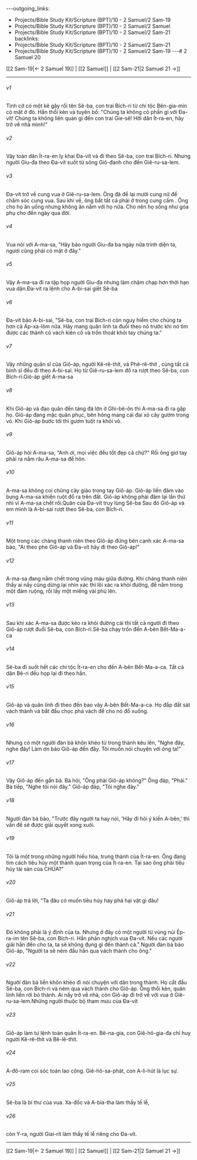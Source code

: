 ---outgoing_links:
  - Projects/Bible Study Kit/Scripture (BPT)/10 - 2 Samuel/2 Sam-19
  - Projects/Bible Study Kit/Scripture (BPT)/10 - 2 Samuel/2 Samuel
  - Projects/Bible Study Kit/Scripture (BPT)/10 - 2 Samuel/2 Sam-21
backlinks:
  - Projects/Bible Study Kit/Scripture (BPT)/10 - 2 Samuel/2 Sam-21
  - Projects/Bible Study Kit/Scripture (BPT)/10 - 2 Samuel/2 Sam-19
---# 2 Samuel 20

[[2 Sam-19|← 2 Samuel 19]] | [[2 Samuel]] | [[2 Sam-21|2 Samuel 21 →]]
***



###### v1 
Tình cờ có một kẻ gây rối tên Sê-ba, con trai Bích-ri từ chi tộc Bên-gia-min có mặt ở đó. Hắn thổi kèn và tuyên bố: "Chúng ta không có phần gì với Đa-vít! Chúng ta không liên quan gì đến con trai Gie-sê! Hỡi dân Ít-ra-en, hãy trở về nhà mình!" 

###### v2 
Vậy toàn dân Ít-ra-en ly khai Đa-vít và đi theo Sê-ba, con trai Bích-ri. Nhưng người Giu-đa theo Đa-vít suốt từ sông Giô-đanh cho đến Giê-ru-sa-lem. 

###### v3 
Đa-vít trở về cung vua ở Giê-ru-sa-lem. Ông đã để lại mười cung nữ để chăm sóc cung vua. Sau khi về, ông bắt tất cả phải ở trong cung cấm . Ông cho họ ăn uống nhưng không ăn nằm với họ nữa. Cho nên họ sống như góa phụ cho đến ngày qua đời. 

###### v4 
Vua nói với A-ma-sa, "Hãy bảo người Giu-đa ba ngày nữa trình diện ta, ngươi cũng phải có mặt ở đây." 

###### v5 
Vậy A-ma-sa đi ra tập họp người Giu-đa nhưng làm chậm chạp hơn thời hạn vua dặn.Đa-vít ra lệnh cho A-bi-sai giết Sê-ba 

###### v6 
Đa-vít bảo A-bi-sai, "Sê-ba, con trai Bích-ri còn nguy hiểm cho chúng ta hơn cả Áp-xa-lôm nữa. Hãy mang quân lính ta đuổi theo nó trước khi nó tìm được các thành có vách kiên cố và trốn thoát khỏi tay chúng ta." 

###### v7 
Vậy những quân sĩ của Giô-áp, người Kê-rê-thít, và Phê-rê-thít , cùng tất cả binh sĩ đều đi theo A-bi-sai. Họ từ Giê-ru-sa-lem đổ ra rượt theo Sê-ba, con Bích-ri.Giô-áp giết A-ma-sa 

###### v8 
Khi Giô-áp và đạo quân đến tảng đá lớn ở Ghi-bê-ôn thì A-ma-sa đi ra gặp họ. Giô-áp đang mặc quân phục, bên hông mang cái đai xỏ cây gươm trong vỏ. Khi Giô-áp bước tới thì gươm tuột ra khỏi vỏ. 

###### v9 
Giô-áp hỏi A-ma-sa, "Anh ơi, mọi việc đều tốt đẹp cả chứ?" Rồi ông giơ tay phải ra nắm râu A-ma-sa để hôn. 

###### v10 
A-ma-sa không coi chừng cây giáo trong tay Giô-áp. Giô-áp liền đâm vào bụng A-ma-sa khiến ruột đổ ra trên đất. Giô-áp không phải đâm lại lần thứ nhì vì A-ma-sa chết rồi.Quân của Đa-vít truy lùng Sê-ba Sau đó Giô-áp và em mình là A-bi-sai rượt theo Sê-ba, con Bích-ri. 

###### v11 
Một trong các chàng thanh niên theo Giô-áp đứng bên cạnh xác A-ma-sa bảo, "Ai theo phe Giô-áp và Đa-vít hãy đi theo Giô-áp!" 

###### v12 
A-ma-sa đang nằm chết trong vũng máu giữa đường. Khi chàng thanh niên thấy ai nấy cũng dừng lại nhìn xác thì lôi xác ra khỏi đường, để nằm trong một đám ruộng, rồi lấy một miếng vải phủ lên. 

###### v13 
Sau khi xác A-ma-sa được kéo ra khỏi đường cái thì tất cả người đi theo Giô-áp rượt đuổi Sê-ba, con Bích-ri.Sê-ba chạy trốn đến A-bên Bết-Ma-a-ca 

###### v14 
Sê-ba đi suốt hết các chi tộc Ít-ra-en cho đến A-bên Bết-Ma-a-ca. Tất cả dân Bê-ri đều họp lại đi theo hắn. 

###### v15 
Giô-áp và quân lính đi theo đến bao vây A-bên Bết-Ma-a-ca. Họ đắp đất sát vách thành và bắt đầu chọc phá vách để cho nó đổ xuống. 

###### v16 
Nhưng có một người đàn bà khôn khéo từ trong thành kêu lên, "Nghe đây, nghe đây! Làm ơn bảo Giô-áp đến đây. Tôi muốn nói chuyện với ông ta!" 

###### v17 
Vậy Giô-áp đến gần bà. Bà hỏi, "Ông phải Giô-áp không?" Ông đáp, "Phải." Bà tiếp, "Nghe tôi nói đây." Giô-áp đáp, "Tôi nghe đây." 

###### v18 
Người đàn bà bảo, "Trước đây người ta hay nói, 'Hãy đi hỏi ý kiến A-bên,' thì vấn đề sẽ được giải quyết xong xuôi. 

###### v19 
Tôi là một trong những người hiếu hòa, trung thành của Ít-ra-en. Ông đang tìm cách tiêu hủy một thành quan trọng của Ít-ra-en. Tại sao ông phải tiêu hủy tài sản của CHÚA?" 

###### v20 
Giô-áp trả lời, "Ta đâu có muốn tiêu hủy hay phá hại vật gì đâu! 

###### v21 
Đó không phải là ý định của ta. Nhưng ở đây có một người từ vùng núi Ép-ra-im tên Sê-ba, con Bích-ri. Hắn phản nghịch vua Đa-vít. Nếu các ngươi giải hắn đến cho ta, ta sẽ không đụng gì đến thành cả." Người đàn bà bảo Giô-áp, "Người ta sẽ ném đầu hắn qua vách thành cho ông." 

###### v22 
Người đàn bà liền khôn khéo đi nói chuyện với dân trong thành. Họ cắt đầu Sê-ba, con Bích-ri và ném qua vách thành cho Giô-áp. Ông thổi kèn, quân lính liền rời bỏ thành. Ai nấy trở về nhà, còn Giô-áp đi trở về với vua ở Giê-ru-sa-lem.Những người thuộc bộ tham mưu của Đa-vít 

###### v23 
Giô-áp làm tư lệnh toàn quân Ít-ra-en. Bê-na-gia, con Giê-hô-gia-đa chỉ huy người Kê-rê-thít và Bê-lê-thít. 

###### v24 
A-đô-ram coi sóc toán lao công. Giê-hô-sa-phát, con A-li-hút là lục sự. 

###### v25 
Sê-ba là bí thư của vua. Xa-đốc và A-bia-tha làm thầy tế lễ, 

###### v26 
còn Y-ra, người Giai-rít làm thầy tế lễ riêng cho Đa-vít.

***
[[2 Sam-19|← 2 Samuel 19]] | [[2 Samuel]] | [[2 Sam-21|2 Samuel 21 →]]
